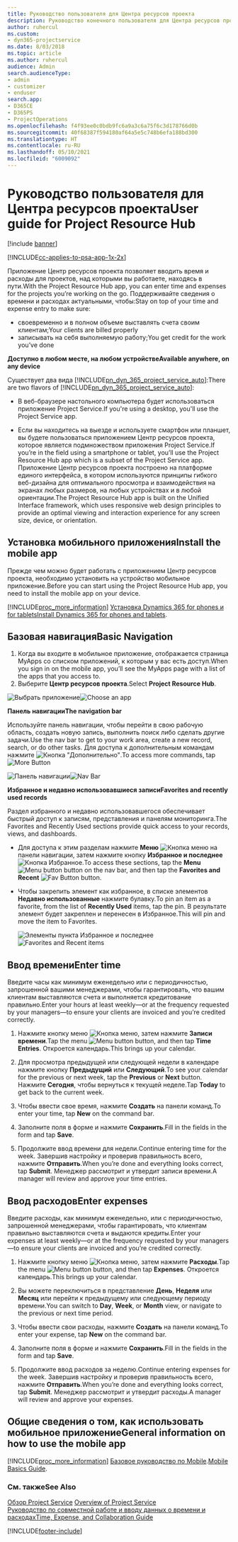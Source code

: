 ```yaml
---
title: Руководство пользователя для Центра ресурсов проекта
description: Руководство конечного пользователя для Центра ресурсов проекта для Project Service
author: ruhercul
ms.custom:
- dyn365-projectservice
ms.date: 8/03/2018
ms.topic: article
ms.author: ruhercul
audience: Admin
search.audienceType:
- admin
- customizer
- enduser
search.app:
- D365CE
- D365PS
- ProjectOperations
ms.openlocfilehash: f4f93ee0c0bdb9fc6a9a3c6a75f6c3d178766d0b
ms.sourcegitcommit: 40f68387f594180af64a5e5c748b6efa188bd300
ms.translationtype: HT
ms.contentlocale: ru-RU
ms.lasthandoff: 05/10/2021
ms.locfileid: "6009092"
---
```

# <a name="user-guide-for-project-resource-hub"></a><span data-ttu-id="9e762-103">Руководство пользователя для Центра ресурсов проекта</span><span class="sxs-lookup"><span data-stu-id="9e762-103">User guide for Project Resource Hub</span></span>

[!include [banner](../includes/psa-now-project-operations.md)]

[!INCLUDE[cc-applies-to-psa-app-1x-2x](../includes/cc-applies-to-psa-app-1x-2x.md)]

<span data-ttu-id="9e762-104">Приложение Центр ресурсов проекта позволяет вводить время и расходы для проектов, над которыми вы работаете, находясь в пути.</span><span class="sxs-lookup"><span data-stu-id="9e762-104">With the Project Resource Hub app, you can enter time and expenses for the projects you’re working on the go.</span></span> <span data-ttu-id="9e762-105">Поддерживайте сведения о времени и расходах актуальными, чтобы:</span><span class="sxs-lookup"><span data-stu-id="9e762-105">Stay on top of your time and expense entry to make sure:</span></span>

- <span data-ttu-id="9e762-106">своевременно и в полном объеме выставлять счета своим клиентам;</span><span class="sxs-lookup"><span data-stu-id="9e762-106">Your clients are billed properly</span></span>
- <span data-ttu-id="9e762-107">записывать на себя выполняемую работу;</span><span class="sxs-lookup"><span data-stu-id="9e762-107">You get credit for the work you’ve done</span></span>

<span data-ttu-id="9e762-108">**Доступно в любом месте, на любом устройстве**</span><span class="sxs-lookup"><span data-stu-id="9e762-108">**Available anywhere, on any device**</span></span>

<span data-ttu-id="9e762-109">Существует два вида [!INCLUDE[pn_dyn_365_project_service_auto](../includes/pn-dyn-365-project-service-auto.md)]:</span><span class="sxs-lookup"><span data-stu-id="9e762-109">There are two flavors of [!INCLUDE[pn_dyn_365_project_service_auto](../includes/pn-dyn-365-project-service-auto.md)]:</span></span> 

- <span data-ttu-id="9e762-110">В веб-браузере настольного компьютера будет использоваться приложение Project Service.</span><span class="sxs-lookup"><span data-stu-id="9e762-110">If you're using a desktop, you'll use the Project Service app.</span></span> 

- <span data-ttu-id="9e762-111">Если вы находитесь на выезде и используете смартфон или планшет, вы будете пользоваться приложением Центр ресурсов проекта, которое является подмножеством приложения Project Service.</span><span class="sxs-lookup"><span data-stu-id="9e762-111">If you’re in the field using a smartphone or tablet, you’ll use the Project Resource Hub app which is a subset of the Project Service  app.</span></span> <span data-ttu-id="9e762-112">Приложение Центр ресурсов проекта построено на платформе единого интерфейса, в котором используются принципы гибкого веб-дизайна для оптимального просмотра и взаимодействия на экранах любых размеров, на любых устройствах и в любой ориентации.</span><span class="sxs-lookup"><span data-stu-id="9e762-112">The Project Resource Hub app is built on the Unified Interface framework, which uses responsive web design principles to provide an optimal viewing and interaction experience for any screen size, device, or orientation.</span></span> 


## <a name="install-the-mobile-app"></a><span data-ttu-id="9e762-113">Установка мобильного приложения</span><span class="sxs-lookup"><span data-stu-id="9e762-113">Install the mobile app</span></span>
<span data-ttu-id="9e762-114">Прежде чем можно будет работать с приложением Центр ресурсов проекта, необходимо установить на устройство мобильное приложение.</span><span class="sxs-lookup"><span data-stu-id="9e762-114">Before you can start using the Project Resource Hub app, you need to install the mobile app on your device.</span></span> 

[!INCLUDE[proc_more_information](../includes/proc-more-information.md)] <span data-ttu-id="9e762-115">[Установка Dynamics 365 for phones и for tablets](/dynamics365/mobile-app/install-dynamics-365-for-phones-and-tablets)</span><span class="sxs-lookup"><span data-stu-id="9e762-115">[Install Dynamics 365 for phones and tablets](/dynamics365/mobile-app/install-dynamics-365-for-phones-and-tablets).</span></span>

## <a name="basic-navigation"></a><span data-ttu-id="9e762-116">Базовая навигация</span><span class="sxs-lookup"><span data-stu-id="9e762-116">Basic Navigation</span></span>
1.  <span data-ttu-id="9e762-117">Когда вы входите в мобильное приложение, отображается страница MyApps со списком приложений, к которым у вас есть доступ.</span><span class="sxs-lookup"><span data-stu-id="9e762-117">When you sign in on the mobile app, you’ll see the MyApps page with a list of the apps that you access to.</span></span> 
2.  <span data-ttu-id="9e762-118">Выберите **Центр ресурсов проекта**.</span><span class="sxs-lookup"><span data-stu-id="9e762-118">Select **Project Resource Hub**.</span></span>

<span data-ttu-id="9e762-119">![Выбрать приложение](media/chooseApp_1.png "Выбрать приложение")</span><span class="sxs-lookup"><span data-stu-id="9e762-119">![Choose an app](media/chooseApp_1.png "Choose an app")</span></span>

<span data-ttu-id="9e762-120">**Панель навигации**</span><span class="sxs-lookup"><span data-stu-id="9e762-120">**The navigation bar**</span></span>

<span data-ttu-id="9e762-121">Используйте панель навигации, чтобы перейти в свою рабочую область, создать новую запись, выполнить поиск либо сделать другие задачи.</span><span class="sxs-lookup"><span data-stu-id="9e762-121">Use the nav bar to get to your work area, create a new record, search, or do other tasks.</span></span> <span data-ttu-id="9e762-122">Для доступа к дополнительным командам нажмите ![Кнопка "Дополнительно"](media/MoreButton.png "Кнопка &quot;Подробнее&quot;").</span><span class="sxs-lookup"><span data-stu-id="9e762-122">To access more commands, tap ![More Button](media/MoreButton.png "More Button")</span></span>

<span data-ttu-id="9e762-123">![Панель навигации](media/NavBar_2.png "Панель навигации")</span><span class="sxs-lookup"><span data-stu-id="9e762-123">![Nav Bar](media/NavBar_2.png "Nav Bar")</span></span>

<span data-ttu-id="9e762-124">**Избранное и недавно использовавшиеся записи**</span><span class="sxs-lookup"><span data-stu-id="9e762-124">**Favorites and recently used records**</span></span>

<span data-ttu-id="9e762-125">Раздел избранного и недавно использовавшегося обеспечивает быстрый доступ к записям, представления и панелям мониторинга.</span><span class="sxs-lookup"><span data-stu-id="9e762-125">The Favorites and Recently Used sections provide quick access to your records, views, and dashboards.</span></span> 

- <span data-ttu-id="9e762-126">Для доступа к этим разделам нажмите **Меню** ![Кнопка меню](media/MenuButton.png "Кнопка меню") на панели навигации, затем нажмите кнопку **Избранное и последнее** ![Кнопка Избранное](media/FavButton.png "Кнопка избранного").</span><span class="sxs-lookup"><span data-stu-id="9e762-126">To access these sections, tap the **Menu** ![Menu button](media/MenuButton.png "Menu button") button on the nav bar, and then tap the **Favorites and Recent** ![Fav Button](media/FavButton.png "Fav Button") button.</span></span>

- <span data-ttu-id="9e762-127">Чтобы закрепить элемент как избранное, в списке элементов **Недавно использованные** нажмите булавку.</span><span class="sxs-lookup"><span data-stu-id="9e762-127">To pin an item as a favorite, from the list of **Recently Used** items, tap the pin.</span></span> <span data-ttu-id="9e762-128">В результате элемент будет закреплен и перенесен в Избранное.</span><span class="sxs-lookup"><span data-stu-id="9e762-128">This will pin and move the item to Favorites.</span></span>

  <span data-ttu-id="9e762-129">![Элементы пункта Избранное и последнее](media/Favs_3.png "Элементы пункта Избранное и последнее")</span><span class="sxs-lookup"><span data-stu-id="9e762-129">![Favorites and Recent items](media/Favs_3.png "Favorites and Recent items")</span></span>
 
## <a name="enter-time"></a><span data-ttu-id="9e762-130">Ввод времени</span><span class="sxs-lookup"><span data-stu-id="9e762-130">Enter time</span></span>
<span data-ttu-id="9e762-131">Введите часы как минимум еженедельно или с периодичностью, запрошенной вашими менеджерами, чтобы гарантировать, что вашим клиентам выставляются счета и выполняется кредитование правильно.</span><span class="sxs-lookup"><span data-stu-id="9e762-131">Enter your hours at least weekly—or at the frequency requested by your managers—to ensure your clients are invoiced and you’re credited correctly.</span></span>

1. <span data-ttu-id="9e762-132">Нажмите кнопку меню ![Кнопка меню](media/MenuButton.png "Кнопка меню"), затем нажмите **Записи времени**.</span><span class="sxs-lookup"><span data-stu-id="9e762-132">Tap the menu ![Menu button](media/MenuButton.png "Menu button") button, and then tap **Time Entries**.</span></span> <span data-ttu-id="9e762-133">Откроется календарь.</span><span class="sxs-lookup"><span data-stu-id="9e762-133">This brings up your calendar.</span></span>

2. <span data-ttu-id="9e762-134">Для просмотра предыдущей или следующей недели в календаре нажмите кнопку **Предыдущий** или **Следующий**.</span><span class="sxs-lookup"><span data-stu-id="9e762-134">To see your calendar for the previous or next week, tap the **Previous** or **Next** button.</span></span> <span data-ttu-id="9e762-135">Нажмите **Сегодня**, чтобы вернуться к текущей неделе.</span><span class="sxs-lookup"><span data-stu-id="9e762-135">Tap **Today** to get back to the current week.</span></span>

3. <span data-ttu-id="9e762-136">Чтобы ввести свое время, нажмите **Создать** на панели команд.</span><span class="sxs-lookup"><span data-stu-id="9e762-136">To enter your time, tap **New** on the command bar.</span></span> 

4. <span data-ttu-id="9e762-137">Заполните поля в форме и нажмите **Сохранить**.</span><span class="sxs-lookup"><span data-stu-id="9e762-137">Fill in the fields in the form and tap **Save**.</span></span>

5. <span data-ttu-id="9e762-138">Продолжите ввод времени для недели.</span><span class="sxs-lookup"><span data-stu-id="9e762-138">Continue entering time for the week.</span></span> <span data-ttu-id="9e762-139">Завершив настройку и проверив правильность всего, нажмите **Отправить**.</span><span class="sxs-lookup"><span data-stu-id="9e762-139">When you’re done and everything looks correct, tap **Submit**.</span></span> <span data-ttu-id="9e762-140">Менеджер рассмотрит и утвердит записи времени.</span><span class="sxs-lookup"><span data-stu-id="9e762-140">A manager will review and approve your time entries.</span></span>

## <a name="enter-expenses"></a><span data-ttu-id="9e762-141">Ввод расходов</span><span class="sxs-lookup"><span data-stu-id="9e762-141">Enter expenses</span></span> 
<span data-ttu-id="9e762-142">Введите расходы, как минимум еженедельно, или с периодичностью, запрошенной менеджерами, чтобы гарантировать, что клиентам правильно выставляются счета и выдаются кредиты.</span><span class="sxs-lookup"><span data-stu-id="9e762-142">Enter your expenses at least weekly—or at the frequency requested by your managers—to ensure your clients are invoiced and you’re credited correctly.</span></span>

1. <span data-ttu-id="9e762-143">Нажмите кнопку меню ![Кнопка меню](media/MenuButton.png "Кнопка меню"), затем нажмите **Расходы**.</span><span class="sxs-lookup"><span data-stu-id="9e762-143">Tap the menu ![Menu button](media/MenuButton.png "Menu button") button, and then tap **Expenses**.</span></span> <span data-ttu-id="9e762-144">Откроется календарь.</span><span class="sxs-lookup"><span data-stu-id="9e762-144">This brings up your calendar.</span></span>

2. <span data-ttu-id="9e762-145">Вы можете переключиться в представление **День**, **Неделя** или **Месяц** или перейти к предыдущему или следующему периоду времени.</span><span class="sxs-lookup"><span data-stu-id="9e762-145">You can switch to **Day**, **Week**, or **Month** view, or navigate to the previous or next time period.</span></span> 

3. <span data-ttu-id="9e762-146">Чтобы ввести свои расходы, нажмите **Создать** на панели команд.</span><span class="sxs-lookup"><span data-stu-id="9e762-146">To enter your expense, tap **New** on the command bar.</span></span> 

4. <span data-ttu-id="9e762-147">Заполните поля в форме и нажмите **Сохранить**.</span><span class="sxs-lookup"><span data-stu-id="9e762-147">Fill in the fields in the form and tap **Save**.</span></span>

5. <span data-ttu-id="9e762-148">Продолжите ввод расходов за неделю.</span><span class="sxs-lookup"><span data-stu-id="9e762-148">Continue entering expenses for the week.</span></span> <span data-ttu-id="9e762-149">Завершив настройку и проверив правильность всего, нажмите **Отправить**.</span><span class="sxs-lookup"><span data-stu-id="9e762-149">When you’re done and everything looks correct, tap **Submit**.</span></span> <span data-ttu-id="9e762-150">Менеджер рассмотрит и утвердит расходы.</span><span class="sxs-lookup"><span data-stu-id="9e762-150">A manager will review and approve your expenses.</span></span>

## <a name="general-information-on-how-to-use-the-mobile-app"></a><span data-ttu-id="9e762-151">Общие сведения о том, как использовать мобильное приложение</span><span class="sxs-lookup"><span data-stu-id="9e762-151">General information on how to use the mobile app</span></span> 
[!INCLUDE[proc_more_information](../includes/proc-more-information.md)] <span data-ttu-id="9e762-152">[Базовое руководство по Mobile](/dynamics365/mobile-app/dynamics-365-phones-tablets-users-guide).</span><span class="sxs-lookup"><span data-stu-id="9e762-152">[Mobile Basics Guide](/dynamics365/mobile-app/dynamics-365-phones-tablets-users-guide).</span></span>

### <a name="see-also"></a><span data-ttu-id="9e762-153">См. также</span><span class="sxs-lookup"><span data-stu-id="9e762-153">See Also</span></span>  
 <span data-ttu-id="9e762-154">[Обзор Project Service](../psa/overview.md) </span><span class="sxs-lookup"><span data-stu-id="9e762-154">[Overview of Project Service](../psa/overview.md) </span></span>  
 [<span data-ttu-id="9e762-155">Руководство по совместной работе и вводу данных о времени и расходах</span><span class="sxs-lookup"><span data-stu-id="9e762-155">Time, Expense, and Collaboration Guide</span></span>](../psa/time-expense-collaboration-guide.md)   
 


[!INCLUDE[footer-include](../includes/footer-banner.md)]